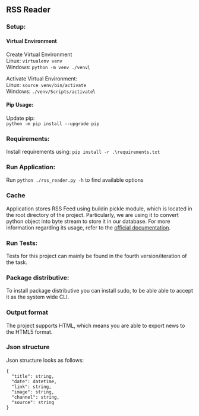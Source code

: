 ## RSS Reader

### Setup:
#### Virtual Environment
Create Virtual Environment\
Linux: `virtualenv venv`\
Windows: `python -m venv ./venv`\

Activate Virtual Environment:\
Linux: `source venv/bin/activate`\
Windows: `./venv/Scripts/activate`\

#### Pip Usage:
Update pip:\
`python -m pip install --upgrade pip`

### Requirements: 
Install requirements using: `pip install -r .\requirements.txt`

### Run Application:
Run `python ./rss_reader.py -h` to find available options

### Cache
Application stores RSS Feed using buildin pickle module, which is located in the root directory of the project.
Particularly, we are using it to convert python object into byte stream to store it in our database.
For more information regarding its usage, refer to the [official documentation](https://docs.python.org/3/library/pickle.html). 

### Run Tests:
Tests for this project can mainly be found in the fourth version/iteration of the task.

### Package distributive:
To install package distributive you can install sudo, to be able able to accept it as the system wide CLI.

### Output format
The project supports HTML, which means you are able to export news to the HTML5 format.

### Json structure
Json structure looks as follows:
```
{
  "title": string,
  "date": datetime,
  "link": string,
  "image": string,
  "channel": string,
  "source": string
}
```
